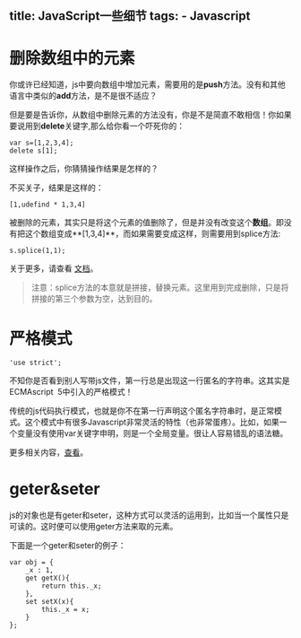 title: JavaScript一些细节
tags:
    - Javascript
---
# 删除数组中的元素

你或许已经知道，js中要向数组中增加元素，需要用的是**push**方法。没有和其他语言中类似的**add**方法，是不是很不适应？

但是要是告诉你，从数组中删除元素的方法没有，你是不是简直不敢相信！你如果要说用到**delete**关键字,那么给你看一个吓死你的：
```
var s=[1,2,3,4];
delete s[1];
```
这样操作之后，你猜猜操作结果是怎样的？

不买关子，结果是这样的：
```
[1,udefind * 1,3,4]
```
被删除的元素，其实只是将这个元素的值删除了，但是并没有改变这个**数组**。即没有把这个数组变成**[1,3,4]**，而如果需要变成这样，则需要用到splice方法:
```
s.splice(1,1);
```
关于更多，请查看 [文档](http://www.w3school.com.cn/jsref/jsref_splice.asp)。

> 注意：splice方法的本意就是拼接，替换元素。这里用到完成删除，只是将拼接的第三个参数为空，达到目的。

# 严格模式
```
'use strict';
```
不知你是否看到别人写带js文件，第一行总是出现这一行匿名的字符串。这其实是ECMAscript  5中引入的严格模式！

传统的js代码执行模式，也就是你不在第一行声明这个匿名字符串时，是正常模式。这个模式中有很多Javascript非常灵活的特性（也非常蛋疼）。比如，如果一个变量没有使用var关键字申明，则是一个全局变量。很让人容易错乱的语法糖。

更多相关内容，[查看](http://www.ruanyifeng.com/blog/2013/01/javascript_strict_mode.html)。

# geter&seter

js的对象也是有geter和seter，这种方式可以灵活的运用到，比如当一个属性只是可读的。这时便可以使用geter方法来取的元素。

下面是一个geter和seter的例子：
```
var obj = {
    _x : 1,
    get getX(){
        return this._x;
    },
    set setX(x){
        this._x = x;
    }
};
```